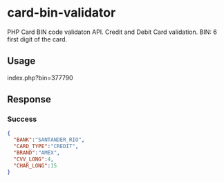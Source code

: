 # card-bin-validator
PHP Card BIN code validaton API. 
Credit and Debit Card validation.
BIN: 6 first digit of the card.

## Usage
index.php?bin=377790

## Response

### Success
```json
{
  "BANK":"SANTANDER_RIO",
  "CARD_TYPE":"CREDIT",
  "BRAND":"AMEX",
  "CVV_LONG":4,
  "CHAR_LONG":15
}
```
